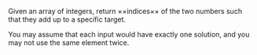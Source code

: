 Given an array of integers, return ××indices×× of the two numbers such that they add up to a specific target.

You may assume that each input would have exactly one solution, and you may not use the same element twice.
